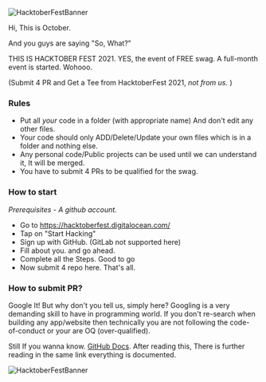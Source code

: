 ![HacktoberFestBanner](../../blob/main/_src/banner-dark.png)

Hi, This is October.

And you guys are saying "So, What?"

THIS IS HACKTOBER FEST 2021. YES, the event of FREE swag.
A full-month event is started. Wohooo.

(Submit 4 PR and Get a Tee from HacktoberFest 2021, *not from us.* )

### Rules

 - Put all *your* code in a folder (with appropriate name) And don't edit any other files.
 - Your code should only ADD/Delete/Update your own files which is in a folder and nothing else.
 - Any personal code/Public projects can be used until we can understand it, It will be merged.
 - You have to submit 4 PRs to be qualified for the swag.

### How to start

*Prerequisites - A github account.*

 - Go to https://hacktoberfest.digitalocean.com/ 
 - Tap on "Start Hacking"
 - Sign up with GitHub. (GitLab not supported here)
 - Fill about you. and go ahead.
 - Complete all the Steps. Good to go
 - Now submit 4 repo here. That's all.

### How to submit PR?

Google It!
But why don't you tell us, simply here?
Googling is a very demanding skill to have in programming world. If you don't re-search when building any app/website then technically you are not following the code-of-conduct or your are OQ (over-qualified).

Still If you wanna know. [GitHub Docs](https://docs.github.com/en/github/collaborating-with-pull-requests/proposing-changes-to-your-work-with-pull-requests/creating-a-pull-request). After reading this, There is further reading in the same link everything is documented.

![HacktoberFestBanner](../../blob/main/_src/footer-dark.png)
